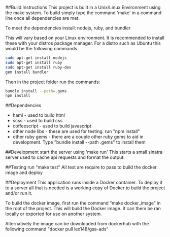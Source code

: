 ##Build Instructions
This project is built in a Unix/Linux Environment using the make system.
To build simply type the command 'make' in a command line once all dependencies are met.

To meet the dependencies install: nodejs, ruby, and bundler

This will vary based on your Linux environment. It is recommended to install
these with your distros package manager. For a distro such as Ubuntu this would
be the following commands
```bash
sudo apt-get install nodejs
sudo apt-get install ruby
sudo apt-get install ruby-dev
gem install bundler
```

Then in the project folder run the commands:
```bash
bundle install --path=.gems
npm install
```



##Dependencies
- haml - used to build html
- scss - used to build css
- coffeescript - used to build javascript
- other node libs - these are used for testing. run "npm install"
- other ruby gems - there are a couple other ruby gems to aid in development.
  Type "bundle install --path .gems" to install them


##Development
start the server using 'make run'
This starts a small sinatra server used to cache api requests and format the
output.


##Testing
run "make test"
All test are require to pass to build the docker image and deploy


##Deployment
This application runs inside a Docker container. To deploy it to a server all
that is needed is a working copy of Docker to build the project and/or run it.

To build the docker image, first run the command “make docker_image” in the root of the project. This will
build the Docker image. It can them be ran locally or exported for use on
another system.

Alternatively the image can be downloaded from dockerhub with the following command
"docker pull lex148/gsa-ads"






